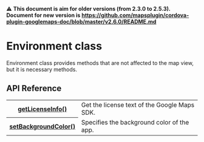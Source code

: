 :warning: **This document is aim for older versions (from 2.3.0 to 2.5.3).
Document for new version is https://github.com/mapsplugin/cordova-plugin-googlemaps-doc/blob/master/v2.6.0/README.md**

# Environment class

Environment class provides methods that are not affected to the map view, but it is necessary methods.

## API Reference

<table >
    <tr>
        <th><a href="./getLicenseInfo/README.md">getLicenseInfo()</a></th>
        <td>Get the license text of the Google Maps SDK.</td>
    </tr>
    <tr>
        <th><a href="./setBackgroundColor/README.md">setBackgroundColor()</a></th>
        <td>Specifies the background color of the app.</td>
    </tr>
</table>
